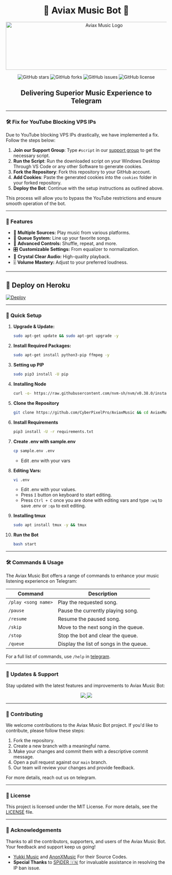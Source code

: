 <h1 align="center">🎵 Aviax Music Bot 🎵</h1>

<p align="center">
  <img src="https://telegra.ph/file/29808c1fd50add3b1bfc6.jpg" alt="Aviax Music Logo" width="600" height="150">
</p>

<p align="center">
  <img src="https://img.shields.io/github/stars/TeamAviax/AviaxMusic?style=for-the-badge&color=blue" alt="GitHub stars">
  <img src="https://img.shields.io/github/forks/TeamAviax/AviaxMusic?style=for-the-badge&color=blue" alt="GitHub forks">
  <img src="https://img.shields.io/github/issues/TeamAviax/AviaxMusic?style=for-the-badge&color=red" alt="GitHub issues">
  <img src="https://img.shields.io/github/license/TeamAviax/AviaxMusic?style=for-the-badge&color=green" alt="GitHub license">
</p>

<h2 align="center">Delivering Superior Music Experience to Telegram</h2>

---

### 🛠 Fix for YouTube Blocking VPS IPs

Due to YouTube blocking VPS IPs drastically, we have implemented a fix. Follow the steps below:

1. **Join our Support Group**: Type `#script` in our [support group](https://t.me/NexGenSpam) to get the necessary script.
2. **Run the Script**: Run the downloaded script on your Windows Desktop Through VS Code or any other Software to generate cookies.
3. **Fork the Repository**: Fork this repository to your GitHub account.
4. **Add Cookies**: Paste the generated cookies into the `cookies` folder in your forked repository.
5. **Deploy the Bot**: Continue with the setup instructions as outlined above.

This process will allow you to bypass the YouTube restrictions and ensure smooth operation of the bot.

---

### 🌟 Features

- 🎵 **Multiple Sources:** Play music from various platforms.
- 📃 **Queue System:** Line up your favorite songs.
- 🔀 **Advanced Controls:** Shuffle, repeat, and more.
- 🎛 **Customizable Settings:** From equalizer to normalization.
- 📢 **Crystal Clear Audio:** High-quality playback.
- 🎚 **Volume Mastery:** Adjust to your preferred loudness.

---

## 🚀 Deploy on Heroku 
[![Deploy](https://www.herokucdn.com/deploy/button.svg)](https://dashboard.heroku.com/new?template=)

---

### 🔧 Quick Setup

1. **Upgrade & Update:**
   ```bash
   sudo apt-get update && sudo apt-get upgrade -y
   ```

2. **Install Required Packages:**
   ```bash
   sudo apt-get install python3-pip ffmpeg -y
   ```
3. **Setting up PIP**
   ```bash
   sudo pip3 install -U pip
   ```
4. **Installing Node**
   ```bash
   curl -o- https://raw.githubusercontent.com/nvm-sh/nvm/v0.38.0/install.sh | bash && source ~/.bashrc && nvm install v18
   ```
5. **Clone the Repository**
   ```bash
   git clone https://github.com/CyberPixelPro/AviaxMusic && cd AviaxMusic
   ```
6. **Install Requirements**
   ```bash
   pip3 install -U -r requirements.txt
   ```
7. **Create .env  with sample.env**
   ```bash
   cp sample.env .env
   ```
   - Edit .env with your vars
8. **Editing Vars:**
   ```bash
   vi .env
   ```
   - Edit .env with your values.
   - Press `I` button on keyboard to start editing.
   - Press `Ctrl + C`  once you are done with editing vars and type `:wq` to save .env or `:qa` to exit editing.
9. **Installing tmux**
    ```bash
    sudo apt install tmux -y && tmux
    ```
10. **Run the Bot**
    ```bash
    bash start
    ```

---

### 🛠 Commands & Usage

The Aviax Music Bot offers a range of commands to enhance your music listening experience on Telegram:

| Command                 | Description                                 |
|-------------------------|---------------------------------------------|
| `/play <song name>`     | Play the requested song.                    |
| `/pause`                | Pause the currently playing song.           |
| `/resume`               | Resume the paused song.                     |
| `/skip`                 | Move to the next song in the queue.         |
| `/stop`                 | Stop the bot and clear the queue.           |
| `/queue`                | Display the list of songs in the queue.     |

For a full list of commands, use `/help` in [telegram](https://t.me/AviaxBeatzBot).

---

### 🔄 Updates & Support

Stay updated with the latest features and improvements to Aviax Music Bot:

<p align="center">
  <a href="https://telegram.me/NexGenSpam">
    <img src="https://img.shields.io/badge/Join-Support%20Group-blue?style=for-the-badge&logo=telegram">
  </a>
  <a href="https://telegram.me/NexGenSpam">
    <img src="https://img.shields.io/badge/Join-Update%20Channel-blue?style=for-the-badge&logo=telegram">
  </a>
</p>

---

### 🤝 Contributing

We welcome contributions to the Aviax Music Bot project. If you'd like to contribute, please follow these steps:

1. Fork the repository.
2. Create a new branch with a meaningful name.
3. Make your changes and commit them with a descriptive commit message.
4. Open a pull request against our `main` branch.
5. Our team will review your changes and provide feedback.

For more details, reach out us on telegram.

---

### 📜 License

This project is licensed under the MIT License. For more details, see the [LICENSE](LICENSE) file.

---

### 🙏 Acknowledgements

Thanks to all the contributors, supporters, and users of the Aviax Music Bot. Your feedback and support keep us going!
- [Yukki Music](https://github.com/TeamYukki/YukkiMusicBot) and [AnonXMusic](https://github.com/AnonymousX1025/AnonXMusic) For their Source Codes.
- **Special Thanks** to [SPiDER 🇮🇳](https://github.com/Surendra9123) for invaluable assistance in resolving the IP ban issue.
